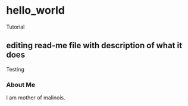 # hello_world
Tutorial
## editing read-me file with description of what it does
Testing

### About Me
I am mother of malinois. 
